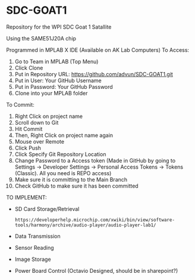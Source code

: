 # SDC-GOAT1
Repository for the WPI SDC Goat 1 Satallite

Using the SAME51J20A chip

Programmed in MPLAB X IDE (Available on AK Lab Computers)
To Access:
1. Go to Team in MPLAB (Top Menu)
2. Click Clone
3. Put in Repository URL: https://github.com/advun/SDC-GOAT1.git
4. Put in User: Your GitHub Username
5. Put in Password: Your GitHub Password
6. Clone into your MPLAB folder

To Commit:

1. Right Click on project name
2. Scroll down to Git
3. Hit Commit
4. Then, Right Click on project name again
5. Mouse over Remote
6. Click Push
7. Click Specify Git Repository Location
8. Change Password to a Access token (Made in GitHub by going to Settings -> Developer Settings -> Personal Access Tokens -> Tokens (Classic).  All you need is REPO access)
10. Make sure it is committing to the Main Branch
11. Check GitHub to make sure it has been committed

TO IMPLEMENT:
- SD Card Storage/Retrieval

      https://developerhelp.microchip.com/xwiki/bin/view/software-tools/harmony/archive/audio-player/audio-player-lab1/
- Data Transmission
- Sensor Reading
- Image Storage
- Power Board Control
        (Octavio Designed, should be in sharepoint?)

